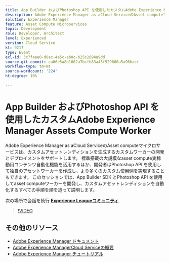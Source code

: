 ```yaml
---
title: App Builder およびPhotoshop API を使用したカスタムAdobe Experience Manager Assets Compute Worker
description: Adobe Experience Manager as aCloud ServiceのAsset computeマイクロサービスは、カスタムアセットレンディションを生成するカスタムワーカーの開発とデプロイメントをサポートします。 標準搭載の大規模なasset compute実稼動用コンテンツ自動化機能を活用するほか、開発者はPhotoshop API を使用して独自のアセットワーカーを作成し、より多くのカスタム使用例を実現することもできます。 このセッションでは、App Builder SDK とPhotoshop API を使用してasset computeワーカーを開発し、カスタムアセットレンディションを自動化するすべての手順を順を追って説明します。
solution: Experience Manager
feature: Asset Compute Microservices
topic: Development
role: Developer, Architect
level: Experienced
version: Cloud Service
kt: 9217
type: Event
exl-id: 3c7faae0-d8ac-4a5c-ab0c-b25c2694a9dd
source-git-commit: ca06e5a8b1602a7bcfb83a43f529680a5a96bacf
workflow-type: tm+mt
source-wordcount: '224'
ht-degree: 10%

---
```


# App Builder およびPhotoshop API を使用したカスタムAdobe Experience Manager Assets Compute Worker

Adobe Experience Manager as aCloud ServiceのAsset computeマイクロサービスは、カスタムアセットレンディションを生成するカスタムワーカーの開発とデプロイメントをサポートします。 標準搭載の大規模なasset compute実稼動用コンテンツ自動化機能を活用するほか、開発者はPhotoshop API を使用して独自のアセットワーカーを作成し、より多くのカスタム使用例を実現することもできます。 このセッションでは、App Builder SDK とPhotoshop API を使用してasset computeワーカーを開発し、カスタムアセットレンディションを自動化するすべての手順を順を追って説明します。

次の場所で会話を続行 **[Experience Leagueコミュニティ](https://adobe.ly/3F6f5sG)**.

>[!VIDEO](https://video.tv.adobe.com/v/337769/?quality=12&learn=on&hidetitle=true)

## その他のリソース

- [Adobe Experience Manager ドキュメント](https://experienceleague.adobe.com/docs/experience-manager-cloud-service.html?lang=ja)
- [Adobe Experience ManagerCloud Serviceの概要](https://experienceleague.adobe.com/docs/experience-manager-cloud-service/overview/home.html?lang=ja)
- [Adobe Experience Manager チュートリアル](https://experienceleague.adobe.com/docs/experience-manager-tutorials.html?lang=ja)
